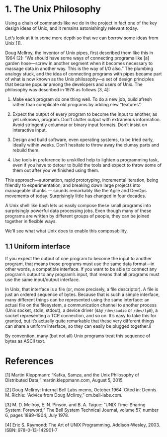 # 1. The Unix Philosophy

Using a chain of commands like we do in the project in fact one of the key design ideas of
Unix, and it remains astonishingly relevant today. 

Let’s look at it in some more depth so that we can borrow some ideas from Unix [1].

Doug McIlroy, the inventor of Unix pipes, first described them like this in 1964 [2]:
“We should have some ways of connecting programs like [a] garden hose—screw in
another segment when it becomes necessary to massage data in another way. This is
the way of I/O also.” The plumbing analogy stuck, and the idea of connecting programs
with pipes became part of what is now known as the Unix philosophy—a set of
design principles that became popular among the developers and users of Unix. The
philosophy was described in 1978 as follows [3, 4]:
    
1. Make each program do one thing well. To do a new job, build afresh rather than complicate old programs by adding new “features”.

2. Expect the output of every program to become the input to another, as yet unknown, program. Don’t clutter output with extraneous information. Avoid
stringently columnar or binary input formats. Don’t insist on interactive input.

3. Design and build software, even operating systems, to be tried early, ideally within weeks. Don’t hesitate to throw away the clumsy parts and rebuild them.

4. Use tools in preference to unskilled help to lighten a programming task, even if you have to detour to build the tools and expect to throw some of them out after you’ve finished using them.

This approach—automation, rapid prototyping, incremental iteration, being friendly to experimentation, and breaking down large projects into manageable chunks — sounds remarkably like the Agile and DevOps movements of today. Surprisingly little has changed in four decades.

A Unix shell like bash lets us easily compose these small programs into surprisingly powerful data processing jobs. Even though many of these programs are written by different groups of people, they can be joined together in flexible ways. 

We'll see what what Unix does to enable this composability.

## 1.1 Uniform interface

If you expect the output of one program to become the input to another program,
that means those programs must use the same data format—in other words, a compatible
interface. If you want to be able to connect any program’s output to any program’s
input, that means that all programs must use the same input/output interface.

In Unix, that interface is a file (or, more precisely, a file descriptor). A file is just an
ordered sequence of bytes. Because that is such a simple interface, many different
things can be represented using the same interface: an actual file on the filesystem, a
communication channel to another process (Unix socket, stdin, stdout), a device
driver (say `/dev/audio` or `/dev/lp0`), a socket representing a TCP connection, and so
on. It’s easy to take this for granted, but it’s actually quite remarkable that these very
different things can share a uniform interface, so they can easily be plugged together.ii

By convention, many (but not all) Unix programs treat this sequence of bytes as
ASCII text.



# References

[1] Martin Kleppmann: “Kafka, Samza, and the Unix Philosophy of Distributed Data,” martin.kleppmann.com, August 5, 2015.

[2] Doug McIlroy: Internal Bell Labs memo, October 1964. Cited in: Dennis M. Richie: “Advice from Doug McIlroy,” cm.bell-labs.com.

[3] M. D. McIlroy, E. N. Pinson, and B. A. Tague: “UNIX Time-Sharing System: Foreword,” The Bell System Technical Journal, volume 57, number 6, pages 1899–1904, July 1978.

[4] Eric S. Raymond: The Art of UNIX Programming. Addison-Wesley, 2003. ISBN: 978-0-13-142901-7
